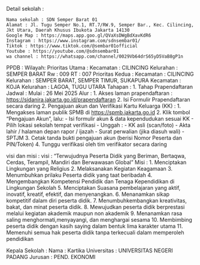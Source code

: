 Detail sekolah : 

    Nama sekolah : SDN Semper Barat 01
    Alamat : Jl. Tugu Semper No.1, RT.7/RW.9, Semper Bar., Kec. Cilincing, Jkt Utara, Daerah Khusus Ibukota Jakarta 14130
    Google Map : https://maps.app.goo.gl/QVaXsDWgBdXavKdR6
    Instagram : https://www.instagram.com/sdnsembar01/
    Tiktok : https://www.tiktok.com/@sembar01official 
    Youtube : https://youtube.com/@sdnsembar01
    wa channel : https://whatsapp.com/channel/0029Vb64drS65yD5VaB8gP1n


PPDB :
    Wilayah:
        Prioritas Utama :
            Kecamatan : CILINCING
                Kelurahan : SEMPER BARAT
                Rw : 009
                RT : 007
        Prioritas Kedua :
            Kecamatan : CILINCING
                Kelurahan : SEMPER BARAT, SEMPER TIMUR, SUKAPURA
            Kecamatan : KOJA
                Kelurahan : LAGOA, TUGU UTARA
    Tahapan :
        1. Tahap Prapendaftaran
            Jadwal :
                Mulai : 26 Mei 2025
            Alur :
                1. Akses laman prapendaftaran : https://sidanira.jakarta.go.id/prapendaftaran
                2. Isi Formulir Prapendaftaran secara daring
        2. Pengajuan akun dan Verifikasi Kartu Keluarga (KK) : 
            1. Mengakses laman publik SPMB di https://spmb.jakarta.go.id
            2. Klik tombol “Pengajuan Akun”, lalu:
                - Isi formulir akun & data kependudukan sesuai KK
                - Pilih lokasi sekolah tempat verifikasi
                - Unggah :
                    - KK asli (scan/foto)
                    - Akta lahir / halaman depan rapor / ijazah
                    - Surat perwalian (jika diasuh wali)
                    - SPTJM
            3. Cetak tanda bukti pengajuan akun (berisi Nomor Peserta dan PIN/Token)
            4. Tunggu verifikasi oleh tim verifikator secara daring

visi dan misi :
    visi : “Terwujudnya Peserta Didik yang Beriman, Bertaqwa, Cerdas, Terampil, Mandiri dan Berwawasan Global”
    Misi :
        1. Menciptakan Lingkungan yang Religius
        2. Melaksanakan Kegiatan Keagamaan
        3. Menumbuhkan prilaku Peserta didik yang taat beribadah
        4. Mengembangkan Kompetensi Pendidik dan Tenaga Kependidikan di Lingkungan Sekolah
        5. Menciptakan Suasana pembelajaran yang aktif, inovatif, kreatif, efektif, dan menyenangkan.
        6. Menanamkan sikap kompetitif dalam diri peserta didik.
        7. Menumbuhkembangkan kreativitas, bakat, dan minat peserta didik.
        8. Mewujudkan peserta didik berprestasi melalui kegiatan akademik maupun non akademik
        9. Menanamkan rasa saling menghormati,menyayangi, dan menghargai sesama
        10. Membimbing peserta didik dengan kasih saying dalam bentuk lima karakter utama
        11. Memenuhi semua hak peserta didik tanpa terkecuali dalam memperoleh pendidikan

Kepala Sekolah :
    Nama : Kartika
    Universitas : UNIVERSITAS NEGERI PADANG
    Jurusan : PEND. EKONOMI